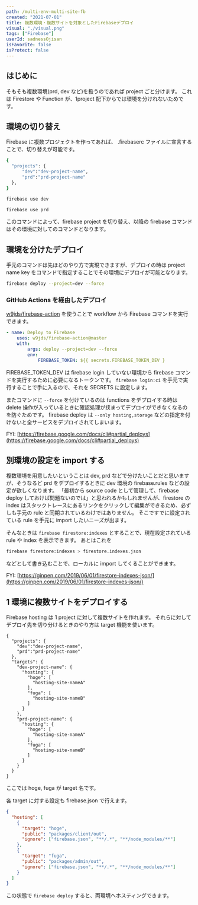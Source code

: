 ```yaml
---
path: /multi-env-multi-site-fb
created: "2021-07-01"
title: 複数環境・複数サイトを対象としたFirebaseデプロイ
visual: "./visual.png"
tags: ["Firebase"]
userId: sadnessOjisan
isFavorite: false
isProtect: false
---
```


## はじめに

そもそも複数環境(prd, dev など)を扱うのであれば project ごと分けます。
これは Firestore や Function が、1project 配下からでは環境を分けれないためです。

## 環境の切り替え

Firebase に複数プロジェクトを作ってあれば、 .firebaserc ファイルに宣言することで、切り替えが可能です。

```sh
{
  "projects": {
      "dev":"dev-project-name",
      "prd":"prd-project-name"
  },
}
```

```sh
firebase use dev

firebase use prd
```

このコマンドによって、firebase project を切り替え、以降の firebase コマンドはその環境に対してのコマンドとなります。

## 環境を分けたデプロイ

手元のコマンドは先ほどのやり方で実現できますが、デプロイの時は project name key をコマンドで指定することでその環境にデプロイが可能となります。

```sh
firebase deploy --project=dev --force
```

### GitHub Actions を経由したデプロイ

[w9jds/firebase-action](https://github.com/w9jds/firebase-action) を使うことで workflow から Firebase コマンドを実行できます。

```yaml
- name: Deploy to Firebase
    uses: w9jds/firebase-action@master
    with:
        args: deploy --project=dev --force
        env:
            FIREBASE_TOKEN: ${{ secrets.FIREBASE_TOKEN_DEV }
```

FIREBASE_TOKEN_DEV は firebase login していない環境から firebase コマンドを実行するために必要になるトークンです。
`firebase login:ci` を手元で実行することで手に入るので、それを SECRETS に設定します。

またコマンドに `--force` を付けているのは functions をデプロイする時は delete 操作が入っているときに確認処理が挟まってデプロイができなくなるのを防ぐためです。
firebase deploy は `--only hosting,storage` などの指定を付けないと全サービスをデプロイされてしまいます。

FYI: [https://firebase.google.com/docs/cli#partial_deploys](https://firebase.google.com/docs/cli#partial_deploys)

## 別環境の設定を import する

複数環境を用意したいということは dev, prd などで分けたいことだと思いますが、そうなるど prd をデプロイするときに dev 環境の firebase.rules などの設定が欲しくなります。
「最初から source code として管理して、firebase deploy しておけば問題ないのでは」と思われるかもしれませんが、firestore の index はスタックトレースにあるリンクをクリックして編集ができるため、必ずしも手元の rule と同期されているわけではありません。
そこですでに設定されている rule を手元に import したいニーズが出ます。

そんなときは `firebase firestore:indexes` とすることで、現在設定されている rule や index を表示できます。
あとはこれを

```sh
firebase firestore:indexes > firestore.indexes.json
```

などとして書き込むことで、ローカルに import してくることができます。

FYI: [https://ginpen.com/2019/06/01/firestore-indexes-json/](https://ginpen.com/2019/06/01/firestore-indexes-json/)

## 1 環境に複数サイトをデプロイする

Firebase hosting は 1 project に対して複数サイトを作れます。
それらに対してデプロイ先を切り分けるときのやり方は target 機能を使います。

```
{
  "projects": {
    "dev":"dev-project-name",
    "prd":"prd-project-name"
  },
  "targets": {
    "dev-project-name": {
      "hosting": {
        "hoge": [
          "hosting-site-nameA"
        ],
        "fuga": [
          "hosting-site-nameB"
        ]
      }
    },
    "prd-project-name": {
      "hosting": {
        "hoge": [
          "hosting-site-nameA"
        ],
        "fuga": [
          "hosting-site-nameB"
        ]
      }
    }
  }
}
```

ここでは hoge, fuga が target 名です。

各 target に対する設定も firebase.json で行えます。

```json
{
  "hosting": [
    {
      "target": "hoge",
      "public": "packages/client/out",
      "ignore": ["firebase.json", "**/.*", "**/node_modules/**"]
    },
    {
      "target": "fuga",
      "public": "packages/admin/out",
      "ignore": ["firebase.json", "**/.*", "**/node_modules/**"]
    }
  ]
}
```

この状態で `firebase deploy` すると、両環境へホスティングできます。
